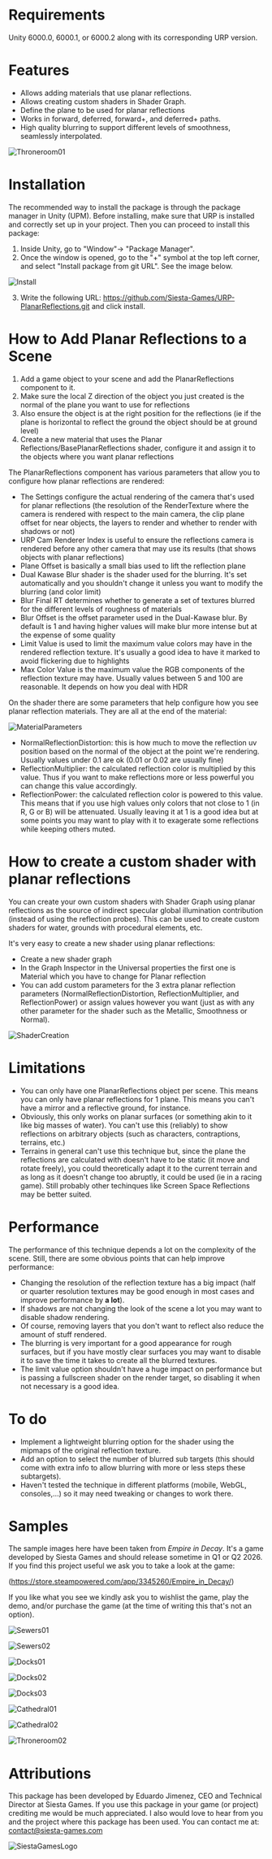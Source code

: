 # Requirements

Unity 6000.0, 6000.1, or 6000.2 along with its corresponding URP version.

# Features

* Allows adding materials that use planar reflections.
* Allows creating custom shaders in Shader Graph.
* Define the plane to be used for planar reflections
* Works in forward, deferred, forward+, and deferred+ paths.
* High quality blurring to support different levels of smoothness, seamlessly interpolated.

![Throneroom01](https://github.com/Siesta-Games/ReadmeImages/blob/main/URP-PlanarReflections/Throneroom01.jpg)

# Installation

The recommended way to install the package is through the package manager in Unity (UPM).
Before installing, make sure that URP is installed and correctly set up in your project.
Then you can proceed to install this package:

1. Inside Unity, go to "Window"-> "Package Manager".
2. Once the window is opened, go to the "+" symbol at the top left corner, and select "Install package from git URL". See the image below.

![Install](https://github.com/CristianQiu/Unity-Packages-Gifs/blob/main/URP-Volumetric-Light/UPM1.jpg)

3. Write the following URL: https://github.com/Siesta-Games/URP-PlanarReflections.git and click install.

# How to Add Planar Reflections to a Scene

1. Add a game object to your scene and add the PlanarReflections component to it.
2. Make sure the local Z direction of the object you just created is the normal of the plane you want to use for reflections
3. Also ensure the object is at the right position for the reflections (ie if the plane is horizontal to reflect the ground the object should be at ground level)
4. Create a new material that uses the Planar Reflections/BasePlanarReflections shader, configure it and assign it to the objects where you want planar reflections

The PlanarReflections component has various parameters that allow you to configure how planar reflections are rendered:

* The Settings configure the actual rendering of the camera that's used for planar reflections (the resolution of the RenderTexture where the camera is rendered with respect to the main camera, the clip plane offset for near objects, the layers to render and whether to render with shadows or not)
* URP Cam Renderer Index is useful to ensure the reflections camera is rendered before any other camera that may use its results (that shows objects with planar reflections)
* Plane Offset is basically a small bias used to lift the reflection plane
* Dual Kawase Blur shader is the shader used for the blurring. It's set automatically and you shouldn't change it unless you want to modify the blurring (and color limit)
* Blur Final RT determines whether to generate a set of textures blurred for the different levels of roughness of materials
* Blur Offset is the offset parameter used in the Dual-Kawase blur. By default is 1 and having higher values will make blur more intense but at the expense of some quality
* Limit Value is used to limit the maximum value colors may have in the rendered reflection texture. It's usually a good idea to have it marked to avoid flickering due to highlights
* Max Color Value is the maximum value the RGB components of the reflection texture may have. Usually values between 5 and 100 are reasonable. It depends on how you deal with HDR

On the shader there are some parameters that help configure how you see planar reflection materials. They are all at the end of the material:

![MaterialParameters](https://github.com/Siesta-Games/ReadmeImages/blob/main/URP-PlanarReflections/ShaderParameters.png)

* NormalReflectionDistortion: this is how much to move the reflection uv position based on the normal of the object at the point we're rendering. Usually values under 0.1 are ok (0.01 or 0.02 are usually fine)
* ReflectionMultiplier: the calculated reflection color is multiplied by this value. Thus if you want to make reflections more or less powerful you can change this value accordingly.
* ReflectionPower: the calculated reflection color is powered to this value. This means that if you use high values only colors that not close to 1 (in R, G or B) will be attenuated. Usually leaving it at 1 is a good idea but at some points you may want to play with it to exagerate some reflections while keeping others muted.

# How to create a custom shader with planar reflections

You can create your own custom shaders with Shader Graph using planar reflections as the source of indirect specular global illumination contribution (instead of using the reflection probes). This can be used to create custom shaders for water, grounds with procedural elements, etc. 

It's very easy to create a new shader using planar reflections:

* Create a new shader graph
* In the Graph Inspector in the Universal properties the first one is Material which you have to change for Planar reflection
* You can add custom parameters for the 3 extra planar reflection parameters (NormalReflectionDistortion, ReflectionMultiplier, and ReflectionPower) or assign values however you want (just as with any other parameter for the shader such as the Metallic, Smoothness or Normal).

![ShaderCreation](https://github.com/Siesta-Games/ReadmeImages/blob/main/URP-PlanarReflections/ShaderGraphPlanarRefl.png)

# Limitations

* You can only have one PlanarReflections object per scene. This means you can only have planar reflections for 1 plane. This means you can't have a mirror and a reflective ground, for instance. 
* Obviously, this only works on planar surfaces (or something akin to it like big masses of water). You can't use this (reliably) to show reflections on arbitrary objects (such as characters, contraptions, terrains, etc.)
* Terrains in general can't use this technique but, since the plane the reflections are calculated with doesn't have to be static (it move and rotate freely), you could theoretically adapt it to the current terrain and as long as it doesn't change too abruptly, it could be used (ie in a racing game). Still probably other techinques like Screen Space Reflections may be better suited.

# Performance

The performance of this technique depends a lot on the complexity of the scene. Still, there are some obvious points that can help improve performance:

* Changing the resolution of the reflection texture has a big impact (half or quarter resolution textures may be good enough in most cases and improve performance by **a lot**).
* If shadows are not changing the look of the scene a lot you may want to disable shadow rendering.
* Of course, removing layers that you don't want to reflect also reduce the amount of stuff rendered.
* The blurring is very important for a good appearance for rough surfaces, but if you have mostly clear surfaces you may want to disable it to save the time it takes to create all the blurred textures.
* The limit value option shouldn't have a huge impact on performance but is passing a fullscreen shader on the render target, so disabling it when not necessary is a good idea.

# To do

* Implement a lightweight blurring option for the shader using the mipmaps of the original reflection texture.
* Add an option to select the number of blurred sub targets (this should come with extra info to allow blurring with more or less steps these subtargets).
* Haven't tested the technique in different platforms (mobile, WebGL, consoles,...) so it may need tweaking or changes to work there.

# Samples

The sample images here have been taken from *Empire in Decay*. It's a game developed by Siesta Games and should release sometime in Q1 or Q2 2026. If you find this project useful we ask you to take a look at the game:

(https://store.steampowered.com/app/3345260/Empire_in_Decay/)

If you like what you see we kindly ask you to wishlist the game, play the demo, and/or purchase the game (at the time of writing this that's not an option).

![Sewers01](https://github.com/Siesta-Games/ReadmeImages/blob/main/URP-PlanarReflections/Sewers01.jpg)

![Sewers02](https://github.com/Siesta-Games/ReadmeImages/blob/main/URP-PlanarReflections/Sewers02.jpg)

![Docks01](https://github.com/Siesta-Games/ReadmeImages/blob/main/URP-PlanarReflections/Docks01.jpg)

![Docks02](https://github.com/Siesta-Games/ReadmeImages/blob/main/URP-PlanarReflections/Docks02.jpg)

![Docks03](https://github.com/Siesta-Games/ReadmeImages/blob/main/URP-PlanarReflections/Docks03.jpg)

![Cathedral01](https://github.com/Siesta-Games/ReadmeImages/blob/main/URP-PlanarReflections/Cathedral01.jpg)

![Cathedral02](https://github.com/Siesta-Games/ReadmeImages/blob/main/URP-PlanarReflections/Cathedral02.jpg)

![Throneroom02](https://github.com/Siesta-Games/ReadmeImages/blob/main/URP-PlanarReflections/Throneroom02.jpg)

# Attributions

This package has been developed by Eduardo Jimenez, CEO and Technical Director at Siesta Games. If you use this package in your game (or project) crediting me would be much appreciated. I also would love to hear from you and the project where this package has been used. You can contact me at: contact@siesta-games.com

![SiestaGamesLogo](https://github.com/Siesta-Games/ReadmeImages/blob/main/Logo1024.png)